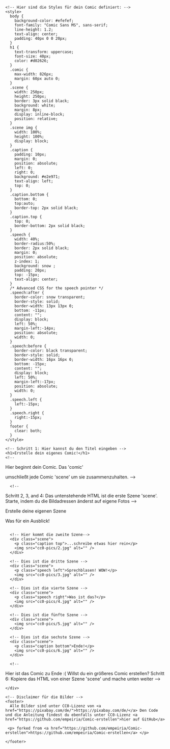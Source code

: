 <html>
  <head>
    <title>Erstelle dein eigenes Comic!</title>
    <meta name="viewport" content="width=device-width, initial-scale=1">

    <!-- Hier sind die Styles für dein Comic definiert: -->
    <style>
      body {
        background-color: #efefef;
        font-family: "Comic Sans MS", sans-serif;
        line-height: 1.2;
        text-align: center;
        padding: 40px 0 0 20px;
      }
      h1 {
        text-transform: uppercase;
        font-size: 40px;
        color: #d02626;
      }
      .comic {
        max-width: 826px;
        margin: 60px auto 0;
      }
      .scene {
        width: 250px;
        height: 250px;
        border: 3px solid black;
        background: white;
        margin: 8px;
        display: inline-block;
        position: relative;
      }
      .scene img {
        width: 100%;
        height: 100%;
        display: block;
      }
      .caption {
        padding: 10px;
        margin: 0;
        position: absolute;
        left: 0;
        right: 0;
        background: #e2e971;
        text-align: left;
        top: 0;
      }
      .caption.bottom {
        bottom: 0;
        top:auto;
        border-top: 2px solid black;
      }
      .caption.top {
        top: 0;
        border-bottom: 2px solid black;
      }
      .speech {
        width: 40%;
        border-radius:50%;
        border: 2px solid black;
        margin: 0;
        position: absolute;
        z-index: 1;
        background: snow ;
        padding: 20px;
        top: -15px;
        text-align: center;
      }
      /* Advanced CSS for the speech pointer */
      .speech:after {
        border-color: snow transparent;
        border-style: solid;
        border-width: 13px 13px 0;
        bottom: -11px;
        content: "";
        display: block;
        left: 50%;
        margin-left:-14px;
        position: absolute;
        width: 0;
      }
      .speech:before {
        border-color: black transparent;
        border-style: solid;
        border-width: 16px 16px 0;
        bottom: -15px;
        content: "";
        display: block;
        left: 50%;
        margin-left:-17px;
        position: absolute;
        width: 0;
      }
      .speech.left {
        left:-15px;
      }
      .speech.right {
        right:-15px;
      }
      footer {
        clear: both;
      }
    </style>

  </head>
  <body>

    <!-- Schritt 1: Hier kannst du den Titel eingeben -->
    <h1>Erstelle dein eigenes Comic!</h1>
    <!--
Hier beginnt dein Comic.
Das 'comic' <div> umschließt jede Comic 'scene' um sie zusammenzuhalten.
-->
    <div class="comic">

      <!--
Schritt 2, 3, and 4:
Das untenstehende HTML ist die erste Szene 'scene'.
Starte, indem du die Bildadressen änderst auf eigene Fotos
-->
      <div class="scene">
        <p class="caption bottom">Erstelle deine eigenen Szene</p>
        <p class="speech right">Was für ein Ausblick!</p>
        <img src="cc0-pics/1.jpg" alt="" />
      </div>

      <!-- Hier kommt die zweite Szene-->
      <div class="scene">
        <p class="caption top">...schreibe etwas hier rein</p>
        <img src="cc0-pics/2.jpg" alt="" />
      </div>

      <!-- Dies ist die dritte Szene -->
      <div class="scene">
        <p class="speech left">Sprechblasen! WOW!</p>
        <img src="cc0-pics/3.jpg" alt="" />
      </div>

      <!-- Dies ist die vierte Szene -->
      <div class="scene">
        <p class="speech right">Was ist das?</p>
        <img src="cc0-pics/4.jpg" alt="" />
      </div>

      <!-- Dies ist die fünfte Szene -->
      <div class="scene">
        <img src="cc0-pics/5.jpg" alt="" />
      </div>

      <!-- Dies ist die sechste Szene -->
      <div class="scene">
        <p class="caption bottom">Ende!</p>
        <img src="cc0-pics/6.jpg" alt="" />
      </div>

      <!--
Hier ist das Comic zu Ende :(
Willst du ein größeres Comic erstellen?
Schritt 6:
Kopiere das HTML von einer Szene 'scene' und mache unten weiter
-->

    </div>

    <!-- Disclaimer für die Bilder -->
    <footer>
      Alle Bilder sind unter CC0-Lizenz von <a href="https://pixabay.com/de/">https://pixabay.com/de/</a> Den Code und die Anleitung findest du ebenfalls unter CC0-Lizenz <a href="https://github.com/empeiria/Comic-erstellen">hier auf GitHub</a> 
      
     <p> forked from <a href="https://github.com/empeiria/Comic-erstellen">https://github.com/empeiria/Comic-erstellen</a> </p> 
   
    </footer>

  </body>
</html>

